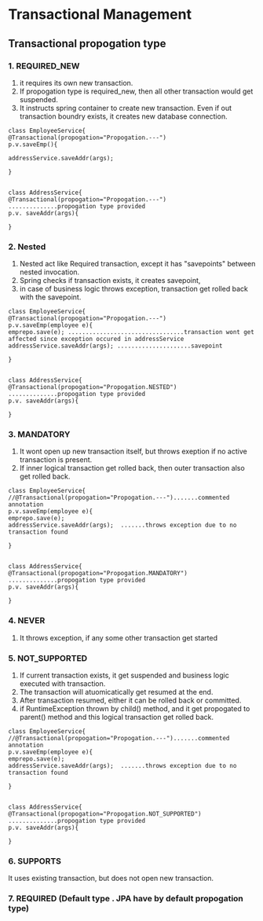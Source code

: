 # Transactional Management

## Transactional propogation type


### 1. REQUIRED_NEW
1. it requires its own new transaction.
2. If propogation type is required_new, then all other transaction would get suspended.
3. It instructs spring container to create new transaction. Even if out transaction boundry exists, it creates new database connection.

```
class EmployeeService{
@Transactional(propogation="Propogation.---")
p.v.saveEmp(){

addressService.saveAddr(args);

}


class AddressService{
@Transactional(propogation="Propogation.---") ..............propogation type provided
p.v. saveAddr(args){

}
```
   
### 2. Nested
1. Nested act like Required transaction, except it has "savepoints" between nested invocation.
2. Spring checks if transaction exists, it creates savepoint,
3. in case of business logic throws exception, transaction get rolled back with the savepoint.
   
```
class EmployeeService{
@Transactional(propogation="Propogation.---")
p.v.saveEmp(employee e){
emprepo.save(e); .................................transaction wont get affected since exception occured in addressService
addressService.saveAddr(args); .....................savepoint

}


class AddressService{
@Transactional(propogation="Propogation.NESTED") ..............propogation type provided
p.v. saveAddr(args){

}
```
### 3. MANDATORY
1. It wont open up new transaction itself, but throws exeption if no active transaction is present.
2. If inner logical transaction get rolled back, then outer transaction also get rolled back.

```
class EmployeeService{
//@Transactional(propogation="Propogation.---").......commented annotation
p.v.saveEmp(employee e){
emprepo.save(e); 
addressService.saveAddr(args);  .......throws exception due to no transaction found

}


class AddressService{
@Transactional(propogation="Propogation.MANDATORY") ..............propogation type provided
p.v. saveAddr(args){

}
```

### 4. NEVER
1. It throws exception, if any some other transaction get started


### 5. NOT_SUPPORTED
1. If current transaction exists, it get suspended and business logic executed with transaction. 
2. The transaction will atuomicatically get resumed at the end.
3. After transaction resumed, either it can be rolled back or committed.
4. if RuntimeException thrown by  child() method, and it get propogated to parent() method and this logical transaction get rolled back.

```
class EmployeeService{
//@Transactional(propogation="Propogation.---").......commented annotation
p.v.saveEmp(employee e){
emprepo.save(e); 
addressService.saveAddr(args);  .......throws exception due to no transaction found

}


class AddressService{
@Transactional(propogation="Propogation.NOT_SUPPORTED") ..............propogation type provided
p.v. saveAddr(args){

}
```

### 6. SUPPORTS
It uses existing transaction, but does not open new transaction. 

### 7. REQUIRED (Default type . JPA have by default propogation type)
     
